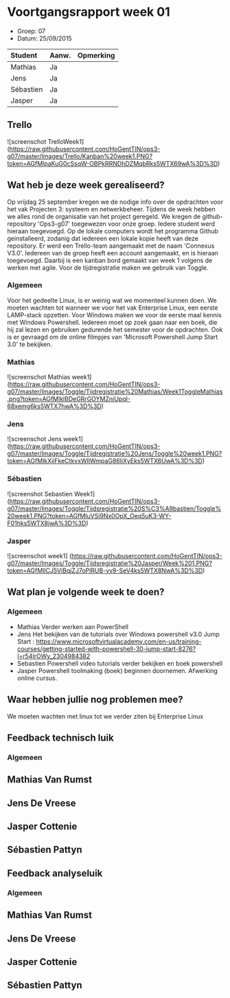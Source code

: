 # Voortgangsrapport week 01

* Groep: 07
* Datum: 25/09/2015

| Student  | Aanw. | Opmerking |
| :---     | :---  | :---      |
| Mathias  |  Ja   |           |
| Jens     |  Ja   |           |
| Sébastien|  Ja   |           |
| Jasper   |  Ja   |           |

## Trello
![screenschot TrelloWeek1] (https://raw.githubusercontent.com/HoGentTIN/ops3-g07/master/Images/Trello/Kanban%20week1.PNG?token=AGfMlpaKuG0cSsqW-OBPkRRNDhDZMqbRks5WTX69wA%3D%3D)


## Wat heb je deze week gerealiseerd?
Op vrijdag 25 september kregen we de nodige info over de opdrachten voor het vak Projecten 3: systeem en netwerkbeheer.
Tijdens de week hebben we alles rond de organisatie van het project geregeld. We kregen de github-repository 'Ops3-g07' toegewezen voor onze groep. Iedere student werd hieraan toegevoegd. 
Op de lokale computers wordt het programma Github geinstalleerd, zodanig dat iedereen een lokale kopie heeft van deze repository. Er werd een Trello-team aangemaakt met de naam 'Connexus V3.0'. Iedereen van de groep heeft een account aangemaakt, en is hieraan toegevoegd.
Daarbij is een kanban bord gemaakt van week 1 volgens de werken met agile. Voor de tijdregistratie maken we gebruik van Toggle. 


### Algemeen
Voor het gedeelte Linux, is er weinig wat we momenteel kunnen doen. We moeten wachten tot wanneer we voor het vak Enterprise Linux, een eerste LAMP-stack opzetten.
Voor Windows maken we voor de eerste maal kennis met Windows Powershell. Iedereen moet op zoek gaan naar een boek, die hij zal lezen en gebruiken gedurende het semester voor de opdrachten.
Ook is er gevraagd om de online filmpjes van 'Microsoft Powershell Jump Start 3.0' te bekijken.

### Mathias

![screenschot Mathias week1] (https://raw.githubusercontent.com/HoGentTIN/ops3-g07/master/Images/Toggle/Tijdregistratie%20Mathias/Week1ToggleMathias.png?token=AGfMlklBDeGRrGOYMZniUpqI-68xemg6ks5WTX7hwA%3D%3D)

### Jens

![screenschot Jens week1] (https://raw.githubusercontent.com/HoGentTIN/ops3-g07/master/Images/Toggle/Tijdregistratie%20Jens/Toggle%20week1.PNG?token=AGfMlkXjiFkeCtkvxWIlWmpaG86liXyEks5WTX6UwA%3D%3D)

### Sébastien

![screenshot Sebastien Week1] (https://raw.githubusercontent.com/HoGentTIN/ops3-g07/master/Images/Toggle/Tijdsregistratie%20S%C3%A9bastien/Toggle%20week1.PNG?token=AGfMluVSi9Nx0OpX_Oeq5uK3-WY-F01hks5WTX8jwA%3D%3D)

### Jasper

![screenschot week1] (https://raw.githubusercontent.com/HoGentTIN/ops3-g07/master/Images/Toggle/Tijdsregistratie%20Jasper/Week%201.PNG?token=AGfMllCJ5ViBqjZJ7oPlRUB-vv9-SeV4ks5WTX8NwA%3D%3D)


## Wat plan je volgende week te doen?

### Algemeen
- Mathias
Verder werken aan PowerShell
- Jens
Het bekijken van de tutorials over Windows powershell v3.0 Jump Start : https://www.microsoftvirtualacademy.com/en-us/training-courses/getting-started-with-powershell-30-jump-start-8276?l=r54IrOWy_2304984382
- Sebastien
Powershell video tutorials verder bekijken en boek powershell
- Jasper
Powershell toolmaking (boek) beginnen doornemen. Afwerking online cursus.

## Waar hebben jullie nog problemen mee?

We moeten wachten met linux tot we verder ziten bij Enterprise Linux

## Feedback technisch luik

### Algemeen

## Mathias Van Rumst
## Jens De Vreese
## Jasper Cottenie
## Sébastien Pattyn

## Feedback analyseluik

### Algemeen

## Mathias Van Rumst
## Jens De Vreese
## Jasper Cottenie
## Sébastien Pattyn


